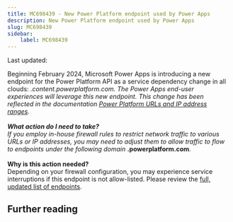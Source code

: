 ```yaml
---
title: MC698439 - New Power Platform endpoint used by Power Apps
description: New Power Platform endpoint used by Power Apps
slug: MC698439
sidebar:
    label: MC698439
---
```



Last updated: 

Beginning February 2024, Microsoft Power Apps is introducing a new endpoint for the Power Platform API as a service dependency change in all clouds: *.content.powerplatform.com. The Power Apps end-user experiences will leverage this new endpoint. This change has been reflected in the documentation <a href="https://aka.ms/5866Link1">Power Platform URLs and IP address ranges</a>.<br><br>
<b>What action do I need to take?</b><br>
If you employ in-house firewall rules to restrict network traffic to various URLs or IP addresses, you may need to adjust them to allow traffic to flow to endpoints under the following domain <b>*.powerplatform.com</b>.<br><br><b>Why is this action needed?</b><br>
Depending on your firewall configuration, you may experience service interruptions if this endpoint is not allow-listed. Please review the <a href="https://aka.ms/5866Link2">full, updated list of endpoints</a>.

## Further reading
